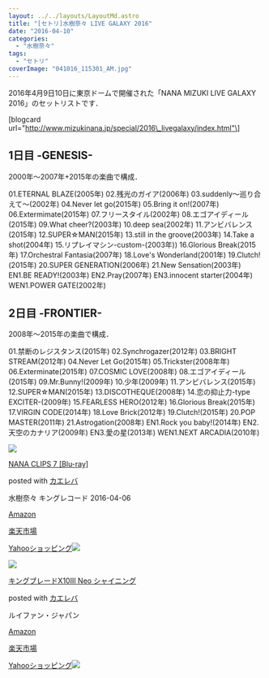 ```yaml
---
layout: ../../layouts/LayoutMd.astro
title: "[セトリ]水樹奈々 LIVE GALAXY 2016"
date: "2016-04-10"
categories: 
  - "水樹奈々"
tags: 
  - "セトリ"
coverImage: "041016_115301_AM.jpg"
---
```


2016年4月9日10日に東京ドームで開催された「NANA MIZUKI LIVE GALAXY 2016」のセットリストです．

\[blogcard url="http://www.mizukinana.jp/special/2016\_livegalaxy/index.html"\]

## 1日目 -GENESIS-

2000年～2007年+2015年の楽曲で構成．

01.ETERNAL BLAZE(2005年) 02.残光のガイア(2006年) 03.suddenly～巡り合えて～(2002年) 04.Never let go(2015年) 05.Bring it on!(2007年) 06.Extermimate(2015年) 07.フリースタイル(2002年) 08.エゴアイディール(2015年) 09.What cheer?(2003年) 10.deep sea(2002年) 11.アンビバレンス(2015年) 12.SUPER☆MAN(2015年) 13.still in the groove(2003年) 14.Take a shot(2004年) 15.リプレイマシン-custom-(2003年)) 16.Glorious Break(2015年) 17.Orchestral Fantasia(2007年) 18.Love's Wonderland(2001年) 19.Clutch!(2015年) 20.SUPER GENERATION(2006年) 21.New Sensation(2003年) EN1.BE READY!(2003年) EN2.Pray(2007年) EN3.innocent starter(2004年) WEN1.POWER GATE(2002年)

## 2日目 -FRONTIER-

2008年～2015年の楽曲で構成．

01.禁断のレジスタンス(2015年) 02.Synchrogazer(2012年) 03.BRIGHT STREAM(2012年) 04.Never Let Go(2015年) 05.Trickster(2008年年) 06.Exterminate(2015年) 07.COSMIC LOVE(2008年) 08.エゴアイディール(2015年) 09.Mr.Bunny!(2009年) 10.少年(2009年) 11.アンビバレンス(2015年) 12.SUPER☆MAN(2015年) 13.DISCOTHEQUE(2008年) 14.恋の抑止力-type EXCITER-(2009年) 15.FEARLESS HERO(2012年) 16.Glorious Break(2015年) 17.VIRGIN CODE(2014年) 18.Love Brick(2012年) 19.Clutch!(2015年) 20.POP MASTER(2011年) 21.Astrogation(2008年) EN1.Rock you baby!(2014年) EN2.天空のカナリア(2009年) EN3.愛の星(2013年) WEN1.NEXT ARCADIA(2010年)

[![](images/517ozQvG4yL._SL160_.jpg)](https://www.amazon.co.jp/exec/obidos/ASIN/B01B12HR7O/mizuka123-22/ref=nosim/)

[NANA CLIPS 7 \[Blu-ray\]](https://www.amazon.co.jp/exec/obidos/ASIN/B01B12HR7O/mizuka123-22/ref=nosim/)

posted with [カエレバ](http://kaereba.com)

水樹奈々 キングレコード 2016-04-06

[Amazon](http://www.amazon.co.jp/gp/search?keywords=NANA%20CLIPS%207%20%5BBlu-ray%5D&__mk_ja_JP=%83J%83%5E%83J%83i&tag=mizuka123-22)

[楽天市場](http://hb.afl.rakuten.co.jp/hgc/032b53ee.4b34c5ee.0f4a541e.f440145e/?pc=http%3A%2F%2Fsearch.rakuten.co.jp%2Fsearch%2Fmall%2FNANA%2520CLIPS%25207%2520%255BBlu-ray%255D%2F-%2Ff.1-p.1-s.1-sf.0-st.A-v.2%3Fx%3D0%26scid%3Daf_ich_link_urltxt%26m%3Dhttp%3A%2F%2Fm.rakuten.co.jp%2F)

[Yahooショッピング![](//ad.jp.ap.valuecommerce.com/servlet/gifbanner?sid=3066752&pid=881990642)](//ck.jp.ap.valuecommerce.com/servlet/referral?sid=3066752&pid=881990642&vc_url=http%3A%2F%2Fsearch.shopping.yahoo.co.jp%2Fsearch%3Fp%3DNANA%2520CLIPS%25207%2520%255BBlu-ray%255D)

[![](images/31ltUkWSFeL._SL160_.jpg)](https://www.amazon.co.jp/exec/obidos/ASIN/B015E0NEAI/mizuka123-22/ref=nosim/)

[キングブレードX10III Neo シャイニング](https://www.amazon.co.jp/exec/obidos/ASIN/B015E0NEAI/mizuka123-22/ref=nosim/)

posted with [カエレバ](http://kaereba.com)

ルイファン・ジャパン

[Amazon](http://www.amazon.co.jp/gp/search?keywords=%83L%83%93%83O%83u%83%8C%81%5B%83hX10III%20Neo%20%83V%83%83%83C%83j%83%93%83O&__mk_ja_JP=%83J%83%5E%83J%83i&tag=mizuka123-22)

[楽天市場](http://hb.afl.rakuten.co.jp/hgc/032b53ee.4b34c5ee.0f4a541e.f440145e/?pc=http%3A%2F%2Fsearch.rakuten.co.jp%2Fsearch%2Fmall%2F%25E3%2582%25AD%25E3%2583%25B3%25E3%2582%25B0%25E3%2583%2596%25E3%2583%25AC%25E3%2583%25BC%25E3%2583%2589X10III%2520Neo%2520%25E3%2582%25B7%25E3%2583%25A3%25E3%2582%25A4%25E3%2583%258B%25E3%2583%25B3%25E3%2582%25B0%2F-%2Ff.1-p.1-s.1-sf.0-st.A-v.2%3Fx%3D0%26scid%3Daf_ich_link_urltxt%26m%3Dhttp%3A%2F%2Fm.rakuten.co.jp%2F)

[Yahooショッピング![](//ad.jp.ap.valuecommerce.com/servlet/gifbanner?sid=3066752&pid=881990642)](//ck.jp.ap.valuecommerce.com/servlet/referral?sid=3066752&pid=881990642&vc_url=http%3A%2F%2Fsearch.shopping.yahoo.co.jp%2Fsearch%3Fp%3D%25E3%2582%25AD%25E3%2583%25B3%25E3%2582%25B0%25E3%2583%2596%25E3%2583%25AC%25E3%2583%25BC%25E3%2583%2589X10III%2520Neo%2520%25E3%2582%25B7%25E3%2583%25A3%25E3%2582%25A4%25E3%2583%258B%25E3%2583%25B3%25E3%2582%25B0)
